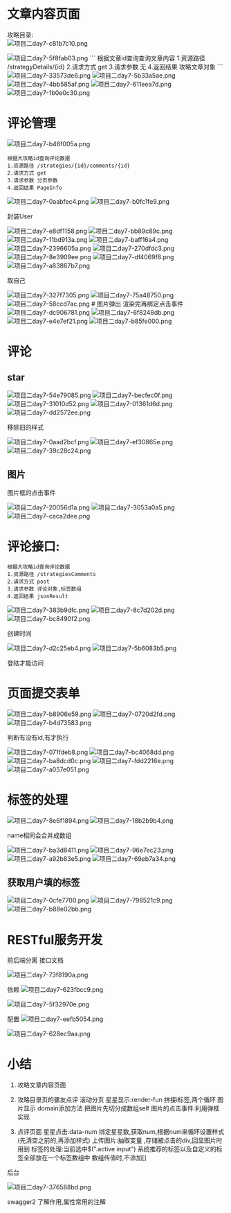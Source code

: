 # 文章内容页面
攻略目录:  
<img alt="项目二day7-c81b7c10.png" src="assets/项目二day7-c81b7c10.png" width="" height="" >

<img alt="项目二day7-5f8fab03.png" src="assets/项目二day7-5f8fab03.png" width="" height="" >
```
根据文章id查询查询文章内容
1.资源路径 /strategyDetails/{id}
2.请求方式 get
3.请求参数 无
4.返回结果 攻略文章对象
```
<img alt="项目二day7-33573de6.png" src="assets/项目二day7-33573de6.png" width="" height="" >

<img alt="项目二day7-5b33a5ae.png" src="assets/项目二day7-5b33a5ae.png" width="" height="" >

<img alt="项目二day7-4bb585af.png" src="assets/项目二day7-4bb585af.png" width="" height="" >

<img alt="项目二day7-611eea7d.png" src="assets/项目二day7-611eea7d.png" width="" height="" >

<img alt="项目二day7-1b0e0c30.png" src="assets/项目二day7-1b0e0c30.png" width="" height="" >

# 评论管理
<img alt="项目二day7-b46f005a.png" src="assets/项目二day7-b46f005a.png" width="" height="" >

```
根据大攻略id查询评论数据
1.资源路径 /strategies/{id}/comments/{id}
2.请求方式 get
3.请求参数 分页参数
4.返回结果 PageInfo
```

<img alt="项目二day7-0aabfec4.png" src="assets/项目二day7-0aabfec4.png" width="" height="" >

<img alt="项目二day7-b0fc1fe9.png" src="assets/项目二day7-b0fc1fe9.png" width="" height="" >

封装User

<img alt="项目二day7-e8df1158.png" src="assets/项目二day7-e8df1158.png" width="" height="" >

<img alt="项目二day7-bb89c89c.png" src="assets/项目二day7-bb89c89c.png" width="" height="" >

<img alt="项目二day7-11bd913a.png" src="assets/项目二day7-11bd913a.png" width="" height="" >

<img alt="项目二day7-baff16a4.png" src="assets/项目二day7-baff16a4.png" width="" height="" >

<img alt="项目二day7-2396605a.png" src="assets/项目二day7-2396605a.png" width="" height="" >

<img alt="项目二day7-270dfdc3.png" src="assets/项目二day7-270dfdc3.png" width="" height="" >

<img alt="项目二day7-8e3909ee.png" src="assets/项目二day7-8e3909ee.png" width="" height="" >

<img alt="项目二day7-df4069f8.png" src="assets/项目二day7-df4069f8.png" width="" height="" >

<img alt="项目二day7-a83867b7.png" src="assets/项目二day7-a83867b7.png" width="" height="" >

取自己

<img alt="项目二day7-327f7305.png" src="assets/项目二day7-327f7305.png" width="" height="" >

<img alt="项目二day7-75a48750.png" src="assets/项目二day7-75a48750.png" width="" height="" >

<img alt="项目二day7-58ccd7ac.png" src="assets/项目二day7-58ccd7ac.png" width="" height="" >
# 图片弹出
渲染完再绑定点击事件
<img alt="项目二day7-dc906781.png" src="assets/项目二day7-dc906781.png" width="" height="" >

<img alt="项目二day7-6f8248db.png" src="assets/项目二day7-6f8248db.png" width="" height="" >

<img alt="项目二day7-e4e7ef21.png" src="assets/项目二day7-e4e7ef21.png" width="" height="" >

<img alt="项目二day7-b85fe000.png" src="assets/项目二day7-b85fe000.png" width="" height="" >


# 评论
## star  
<img alt="项目二day7-54e79085.png" src="assets/项目二day7-54e79085.png" width="" height="" >


<img alt="项目二day7-becfec0f.png" src="assets/项目二day7-becfec0f.png" width="" height="" >

<img alt="项目二day7-31010d52.png" src="assets/项目二day7-31010d52.png" width="" height="" >

<img alt="项目二day7-01361d6d.png" src="assets/项目二day7-01361d6d.png" width="" height="" >

<img alt="项目二day7-dd2572ee.png" src="assets/项目二day7-dd2572ee.png" width="" height="" >

移除旧的样式

<img alt="项目二day7-0aad2bcf.png" src="assets/项目二day7-0aad2bcf.png" width="" height="" >

<img alt="项目二day7-ef30865e.png" src="assets/项目二day7-ef30865e.png" width="" height="" >

<img alt="项目二day7-39c28c24.png" src="assets/项目二day7-39c28c24.png" width="" height="" >

## 图片
图片框的点击事件

<img alt="项目二day7-20056d1a.png" src="assets/项目二day7-20056d1a.png" width="" height="" >

<img alt="项目二day7-3053a0a5.png" src="assets/项目二day7-3053a0a5.png" width="" height="" >

<img alt="项目二day7-caca2dee.png" src="assets/项目二day7-caca2dee.png" width="" height="" >

# 评论接口:
```
根据大攻略id查询评论数据
1.资源路径 /strategiesComments
2.请求方式 post
3.请求参数 评论对象,标签数组
4.返回结果 jsonResult
```

<img alt="项目二day7-383b9dfc.png" src="assets/项目二day7-383b9dfc.png" width="" height="" >

<img alt="项目二day7-8c7d202d.png" src="assets/项目二day7-8c7d202d.png" width="" height="" >

<img alt="项目二day7-bc8490f2.png" src="assets/项目二day7-bc8490f2.png" width="" height="" >

创建时间

<img alt="项目二day7-d2c25eb4.png" src="assets/项目二day7-d2c25eb4.png" width="" height="" >

<img alt="项目二day7-5b6083b5.png" src="assets/项目二day7-5b6083b5.png" width="" height="" >

登陆才能访问

# 页面提交表单

<img alt="项目二day7-b8906e59.png" src="assets/项目二day7-b8906e59.png" width="" height="" >

<img alt="项目二day7-0720d2fd.png" src="assets/项目二day7-0720d2fd.png" width="" height="" >

<img alt="项目二day7-b4d73583.png" src="assets/项目二day7-b4d73583.png" width="" height="" >

判断有没有id,有才执行

<img alt="项目二day7-071fdeb8.png" src="assets/项目二day7-071fdeb8.png" width="" height="" >

<img alt="项目二day7-bc4068dd.png" src="assets/项目二day7-bc4068dd.png" width="" height="" >

<img alt="项目二day7-ba8dcd0c.png" src="assets/项目二day7-ba8dcd0c.png" width="" height="" >

<img alt="项目二day7-fdd2216e.png" src="assets/项目二day7-fdd2216e.png" width="" height="" >

<img alt="项目二day7-a057e051.png" src="assets/项目二day7-a057e051.png" width="" height="" >

# 标签的处理
<img alt="项目二day7-8e6f1894.png" src="assets/项目二day7-8e6f1894.png" width="" height="" >

<img alt="项目二day7-18b2b9b4.png" src="assets/项目二day7-18b2b9b4.png" width="" height="" >

name相同会合并成数组

<img alt="项目二day7-ba3d8411.png" src="assets/项目二day7-ba3d8411.png" width="" height="" >

<img alt="项目二day7-96e7ec23.png" src="assets/项目二day7-96e7ec23.png" width="" height="" >

<img alt="项目二day7-a92b83e5.png" src="assets/项目二day7-a92b83e5.png" width="" height="" >

<img alt="项目二day7-69eb7a34.png" src="assets/项目二day7-69eb7a34.png" width="" height="" >

## 获取用户填的标签
<img alt="项目二day7-0cfe7700.png" src="assets/项目二day7-0cfe7700.png" width="" height="" >

<img alt="项目二day7-798521c9.png" src="assets/项目二day7-798521c9.png" width="" height="" >

<img alt="项目二day7-b88e02bb.png" src="assets/项目二day7-b88e02bb.png" width="" height="" >

# RESTful服务开发
前后端分离
接口文档

<img alt="项目二day7-73f8190a.png" src="assets/项目二day7-73f8190a.png" width="" height="" >

依赖
<img alt="项目二day7-623fbcc9.png" src="assets/项目二day7-623fbcc9.png" width="" height="" >

<img alt="项目二day7-5f32970e.png" src="assets/项目二day7-5f32970e.png" width="" height="" >

配置
<img alt="项目二day7-eefb5054.png" src="assets/项目二day7-eefb5054.png" width="" height="" >

<img alt="项目二day7-628ec9aa.png" src="assets/项目二day7-628ec9aa.png" width="" height="" >


# 小结
1. 攻略文章内容页面
2. 攻略目录页的骡友点评
滚动分页
星星显示:render-fun 拼接i标签,两个循环
图片显示 domain添加方法 把图片先切分成数组self
图片的点击事件:利用弹框实现

3. 点评页面
星星点击:data-num 绑定星星数,获取num,根据num来循环设置样式(先清空之前的,再添加样式)
上传图片:抽取变量 ,存储被点击的div,回显图片时用到
标签的处理:当前选中$(".active input")
系统推荐的标签以及自定义的标签全部放在一个标签数组中
数组传值时,不添加[]

后台

<img alt="项目二day7-376588bd.png" src="assets/项目二day7-376588bd.png" width="" height="" >

swagger2 了解作用,属性常用的注解
